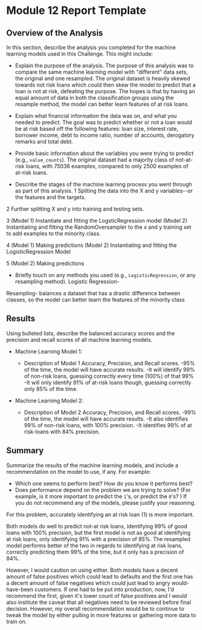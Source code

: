 # Module 12 Report Template

## Overview of the Analysis

In this section, describe the analysis you completed for the machine learning models used in this Challenge. This might include:

* Explain the purpose of the analysis.
The purpose of this analysis was to compare the same machine learning model with "different" data sets, the original and one resampled. The original dataset is heavily skewed towards not risk loans which could then skew the model to predict that a loan is not at risk, defeating the purpose. The hopes is that by having an equal amount of data in both the classification groups using the resample method, the model can better learn features of at risk loans.

* Explain what financial information the data was on, and what you needed to predict.
The goal was to predict whether or not a loan would be at risk based off the following features: loan size, interest rate, borrower income, debt to income ratio, number of accounts, derogatory remarks and total debt. 

* Provide basic information about the variables you were trying to predict (e.g., `value_counts`).
The original dataset had a majority class of not-at-risk loans, with 75036 examples, compared to only 2500 examples of at-risk loans. 

* Describe the stages of the machine learning process you went through as part of this analysis.
1 Spliting the data into the X and y variables--or the features and the targets.

2 Further splitting X and y into training and testing sets. 

3 (Model 1) Instantiate and fitting the LogsticRegression model
  (Model 2) Instantiating and fitting the RandomOversampler to the x and y training set to add examples to the minority class.

4 (Model 1) Making predictions
  (Model 2) Instantiating and fitting the LogisticRegression Model 

5 (Model 2) Making predictions 

* Briefly touch on any methods you used (e.g., `LogisticRegression`, or any resampling method).
Logistic Regression- 

Resampling- balances a dataset that has a drastic difference between classes, so the model can better learn the features of the minority class
## Results

Using bulleted lists, describe the balanced accuracy scores and the precision and recall scores of all machine learning models.

* Machine Learning Model 1:
  * Description of Model 1 Accuracy, Precision, and Recall scores.
-95% of the time, the model will have accurate results. 
-It will identify 99% of non-risk loans, guessing correctly every time (100%) of that 99%
-It will only identify 91% of at-risk loans though, guessing correctly only 85% of the time.

* Machine Learning Model 2:
  * Description of Model 2 Accuracy, Precision, and Recall scores.
-99% of the time, the model will have accurate results. 
-It also identifies 99% of non-risk loans, with 100% precision. 
-It identifies 99% of at risk-loans with 84% precision. 


## Summary

Summarize the results of the machine learning models, and include a recommendation on the model to use, if any. For example:
* Which one seems to perform best? How do you know it performs best?
* Does performance depend on the problem we are trying to solve? (For example, is it more important to predict the `1`'s, or predict the `0`'s? )
If you do not recommend any of the models, please justify your reasoning.

For this problem, accurately identifying an at risk loan (1) is more important.

Both models do well to predict not-at risk loans, identifying 99% of good loans with 100% precision, but the first model is not as good at identifying at risk loans, only identifying 91% with a precision of 85%. The resampled model performs better of the two in regards to identifying at risk loans, correctly predicting them 99% of the time, but it only has a precision of 84%. 

However, I would caution on using either. Both models have a decent amount of false positives which could lead to defaults and the first one has a decent amount of false negatives which could just lead to angry would-have-been customers. If one had to be put into production, now, I'd recommend the first, given it's lower count of false positives and I would also institute the caveat that all negatives need to be reviewed before final decision. However, my overall recommendation would be to continue to tweak the model by either pulling in more features or gathering more data to train on. 



